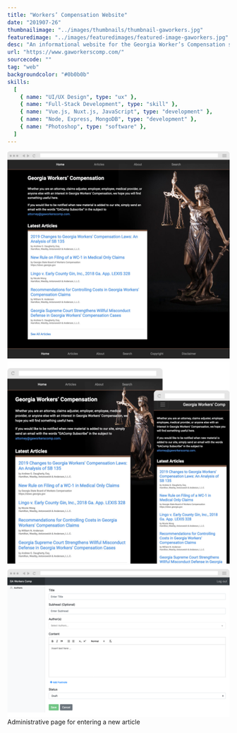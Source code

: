 ```yaml
---
title: "Workers’ Compensation Website"
date: "201907-26"
thumbnailimage: "../images/thumbnails/thumbnail-gaworkers.jpg"
featuredimage: "../images/featuredimages/featured-image-gaworkers.jpg"
desc: "An informational website for the Georgia Worker’s Compensation system, built with Nuxt.js. My client had an old, non responsive HTML web site that they wanted to update. The goal was for the updated site to have a pleasing, responsive design, be searchable, and be easy to update and add articles to. For this I chose Nuxt.js, a framework for Vue.js that allows for server-side rendering and rapid development. I created a simple Node/MongoDB backend and built an admin area for site administrators to add authors and articles to the site. To aid in rapid developing, I used the Bootstrap 4 framework for both the user-facing and administrative areas of the web site."
url: "https://www.gaworkerscomp.com/"
sourcecode: ""
tag: "web"
backgroundcolor: "#0b0b0b"
skills:
  [
    { name: "UI/UX Design", type: "ux" },
    { name: "Full-Stack Development", type: "skill" },
    { name: "Vue.js, Nuxt.js, JavaScript", type: "development" },
    { name: "Node, Express, MongoDB", type: "development" },
    { name: "Photoshop", type: "software" },
  ]
---
```


![alt text](../images/screenshots/gaworkers-home.jpg "GA Workers Comp")
![alt text](../images/responsiveimages/responsive-images-gaworkers.jpg "GA Workers Comp")
![alt text](../images/screenshots/gaworkers-admin-article.png "GA Workers Admin")
Administrative page for entering a new article
